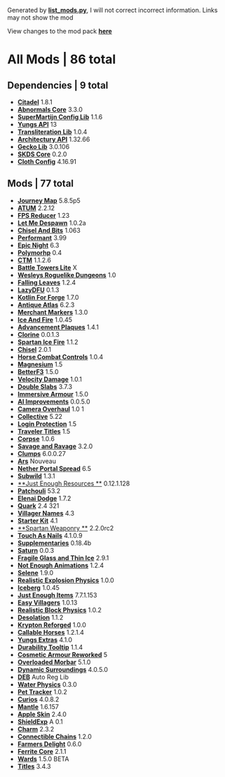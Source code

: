 Generated by [**list_mods.py**](list_mods.py), I will not correct incorrect information.
Links may not show the mod

View changes to the mod pack [**here**](https://github.com/j1165-mods/mods/commits/main)

# All Mods | 86 total 

## Dependencies | 9 total 
* [**Citadel**](https://www.curseforge.com/minecraft/mc-mods/search?search=citadel) 1.8.1
* [**Abnormals Core**](https://www.curseforge.com/minecraft/mc-mods/search?search=abnormals-core) 3.3.0
* [**SuperMartijn Config Lib**](https://www.curseforge.com/minecraft/mc-mods/search?search=supermartijn-config-lib) 1.1.6
* [**Yungs API**](https://www.curseforge.com/minecraft/mc-mods/search?search=yungs-api) 13
* [**Transliteration Lib**](https://www.curseforge.com/minecraft/mc-mods/search?search=transliteration-lib) 1.0.4
* [**Architectury API**](https://www.curseforge.com/minecraft/mc-mods/search?search=architectury-api) 1.32.66
* [**Gecko Lib**](https://www.curseforge.com/minecraft/mc-mods/search?search=gecko-lib) 3.0.106
* [**SKDS Core**](https://www.curseforge.com/minecraft/mc-mods/search?search=skds-core) 0.2.0
* [**Cloth Config**](https://www.curseforge.com/minecraft/mc-mods/search?search=cloth-config) 4.16.91

## Mods | 77 total 
* [**Journey Map**](https://www.curseforge.com/minecraft/mc-mods/search?search=journey-map) 5.8.5p5
* [**ATUM**](https://www.curseforge.com/minecraft/mc-mods/search?search=atum) 2.2.12
* [**FPS Reducer**](https://www.curseforge.com/minecraft/mc-mods/search?search=fps-reducer) 1.23
* [**Let Me Despawn**](https://www.curseforge.com/minecraft/mc-mods/search?search=let-me-despawn) 1.0.2a
* [**Chisel And Bits**](https://www.curseforge.com/minecraft/mc-mods/search?search=chisel-and-bits) 1.063
* [**Performant**](https://www.curseforge.com/minecraft/mc-mods/search?search=performant) 3.99
* [**Epic Night**](https://www.curseforge.com/minecraft/mc-mods/search?search=epic-night) 6.3
* [**Polymorhp**](https://www.curseforge.com/minecraft/mc-mods/search?search=polymorhp) 0.4
* [**CTM**](https://www.curseforge.com/minecraft/mc-mods/search?search=ctm) 1.1.2.6
* [**Battle Towers Lite**](https://www.curseforge.com/minecraft/mc-mods/search?search=battle-towers-lite) X
* [**Wesleys Roguelike Dungeons**](https://www.curseforge.com/minecraft/mc-mods/search?search=wesleys-roguelike-dungeons) 1.0
* [**Falling Leaves**](https://www.curseforge.com/minecraft/mc-mods/search?search=falling-leaves) 1.2.4
* [**LazyDFU**](https://www.curseforge.com/minecraft/mc-mods/search?search=lazydfu) 0.1.3
* [**Kotlin For Forge**](https://www.curseforge.com/minecraft/mc-mods/search?search=kotlin-for-forge) 1.7.0
* [**Antique Atlas**](https://www.curseforge.com/minecraft/mc-mods/search?search=antique-atlas) 6.2.3
* [**Merchant Markers**](https://www.curseforge.com/minecraft/mc-mods/search?search=merchant-markers) 1.3.0
* [**Ice And Fire**](https://www.curseforge.com/minecraft/mc-mods/search?search=ice-and-fire) 1.0.45
* [**Advancement Plaques**](https://www.curseforge.com/minecraft/mc-mods/search?search=advancement-plaques) 1.4.1
* [**Clorine**](https://www.curseforge.com/minecraft/mc-mods/search?search=clorine) 0.0.1.3
* [**Spartan Ice Fire**](https://www.curseforge.com/minecraft/mc-mods/search?search=spartan-ice-fire) 1.1.2
* [**Chisel**](https://www.curseforge.com/minecraft/mc-mods/search?search=chisel) 2.0.1
* [**Horse Combat Controls**](https://www.curseforge.com/minecraft/mc-mods/search?search=horse-combat-controls) 1.0.4
* [**Magnesium**](https://www.curseforge.com/minecraft/mc-mods/search?search=magnesium) 1.5
* [**BetterF3**](https://www.curseforge.com/minecraft/mc-mods/search?search=betterf3) 1.5.0
* [**Velocity Damage**](https://www.curseforge.com/minecraft/mc-mods/search?search=velocity-damage) 1.0.1
* [**Double Slabs**](https://www.curseforge.com/minecraft/mc-mods/search?search=double-slabs) 3.7.3
* [**Immersive Armour**](https://www.curseforge.com/minecraft/mc-mods/search?search=immersive-armour) 1.5.0
* [**AI Improvements**](https://www.curseforge.com/minecraft/mc-mods/search?search=ai-improvements) 0.0.5.0
* [**Camera Overhaul**](https://www.curseforge.com/minecraft/mc-mods/search?search=camera-overhaul) 1.0 1
* [**Collective**](https://www.curseforge.com/minecraft/mc-mods/search?search=collective) 5.22
* [**Login Protection**](https://www.curseforge.com/minecraft/mc-mods/search?search=login-protection) 1.5
* [**Traveler Titles**](https://www.curseforge.com/minecraft/mc-mods/search?search=traveler-titles) 1.5
* [**Corpse**](https://www.curseforge.com/minecraft/mc-mods/search?search=corpse) 1.0.6
* [**Savage and Ravage**](https://www.curseforge.com/minecraft/mc-mods/search?search=savage-and-ravage) 3.2.0
* [**Clumps**](https://www.curseforge.com/minecraft/mc-mods/search?search=clumps) 6.0.0.27
* [**Ars**](https://www.curseforge.com/minecraft/mc-mods/search?search=ars) Nouveau
* [**Nether Portal Spread**](https://www.curseforge.com/minecraft/mc-mods/search?search=nether-portal-spread) 6.5
* [**Subwild**](https://www.curseforge.com/minecraft/mc-mods/search?search=subwild) 1.3.1
* [**Just Enough Resources **](https://www.curseforge.com/minecraft/mc-mods/search?search=just-enough-resources-) 0.12.1.128
* [**Patchouli**](https://www.curseforge.com/minecraft/mc-mods/search?search=patchouli) 53.2
* [**Elenai Dodge**](https://www.curseforge.com/minecraft/mc-mods/search?search=elenai-dodge) 1.7.2
* [**Quark**](https://www.curseforge.com/minecraft/mc-mods/search?search=quark) 2.4 321
* [**Villager Names**](https://www.curseforge.com/minecraft/mc-mods/search?search=villager-names) 4.3
* [**Starter Kit**](https://www.curseforge.com/minecraft/mc-mods/search?search=starter-kit) 4.1
* [**Spartan Weaponry **](https://www.curseforge.com/minecraft/mc-mods/search?search=spartan-weaponry-) 2.2.0rc2
* [**Touch As Nails**](https://www.curseforge.com/minecraft/mc-mods/search?search=touch-as-nails) 4.1.0.9
* [**Supplementaries**](https://www.curseforge.com/minecraft/mc-mods/search?search=supplementaries) 0.18.4b
* [**Saturn**](https://www.curseforge.com/minecraft/mc-mods/search?search=saturn) 0.0.3
* [**Fragile Glass and Thin Ice**](https://www.curseforge.com/minecraft/mc-mods/search?search=fragile-glass-and-thin-ice) 2.9.1
* [**Not Enough Animations**](https://www.curseforge.com/minecraft/mc-mods/search?search=not-enough-animations) 1.2.4
* [**Selene**](https://www.curseforge.com/minecraft/mc-mods/search?search=selene) 1.9.0
* [**Realistic Explosion Physics**](https://www.curseforge.com/minecraft/mc-mods/search?search=realistic-explosion-physics) 1.0.0
* [**Iceberg**](https://www.curseforge.com/minecraft/mc-mods/search?search=iceberg) 1.0.45
* [**Just Enough Items**](https://www.curseforge.com/minecraft/mc-mods/search?search=just-enough-items) 7.7.1.153
* [**Easy Villagers**](https://www.curseforge.com/minecraft/mc-mods/search?search=easy-villagers) 1.0.13
* [**Realistic Block Physics**](https://www.curseforge.com/minecraft/mc-mods/search?search=realistic-block-physics) 1.0.2
* [**Desolation**](https://www.curseforge.com/minecraft/mc-mods/search?search=desolation) 1.1.2
* [**Krypton Reforged**](https://www.curseforge.com/minecraft/mc-mods/search?search=krypton-reforged) 1.0.0
* [**Callable Horses**](https://www.curseforge.com/minecraft/mc-mods/search?search=callable-horses) 1.2.1.4
* [**Yungs Extras**](https://www.curseforge.com/minecraft/mc-mods/search?search=yungs-extras) 4.1.0
* [**Durability Tooltip**](https://www.curseforge.com/minecraft/mc-mods/search?search=durability-tooltip) 1.1.4
* [**Cosmetic Armour Reworked**](https://www.curseforge.com/minecraft/mc-mods/search?search=cosmetic-armour-reworked) 5
* [**Overloaded Morbar**](https://www.curseforge.com/minecraft/mc-mods/search?search=overloaded-morbar) 5.1.0
* [**Dynamic Surroundings**](https://www.curseforge.com/minecraft/mc-mods/search?search=dynamic-surroundings) 4.0.5.0
* [**DEB**](https://www.curseforge.com/minecraft/mc-mods/search?search=deb) Auto Reg Lib
* [**Water Physics**](https://www.curseforge.com/minecraft/mc-mods/search?search=water-physics) 0.3.0
* [**Pet Tracker**](https://www.curseforge.com/minecraft/mc-mods/search?search=pet-tracker) 1.0.2
* [**Curios**](https://www.curseforge.com/minecraft/mc-mods/search?search=curios) 4.0.8.2
* [**Mantle**](https://www.curseforge.com/minecraft/mc-mods/search?search=mantle) 1.6.157
* [**Apple Skin**](https://www.curseforge.com/minecraft/mc-mods/search?search=apple-skin) 2.4.0
* [**ShieldExp**](https://www.curseforge.com/minecraft/mc-mods/search?search=shieldexp) A 0.1
* [**Charm**](https://www.curseforge.com/minecraft/mc-mods/search?search=charm) 2.3.2
* [**Connectible Chains**](https://www.curseforge.com/minecraft/mc-mods/search?search=connectible-chains) 1.2.0
* [**Farmers Delight**](https://www.curseforge.com/minecraft/mc-mods/search?search=farmers-delight) 0.6.0
* [**Ferrite Core**](https://www.curseforge.com/minecraft/mc-mods/search?search=ferrite-core) 2.1.1
* [**Wards**](https://www.curseforge.com/minecraft/mc-mods/search?search=wards) 1.5.0 BETA
* [**Titles**](https://www.curseforge.com/minecraft/mc-mods/search?search=titles) 3.4.3
